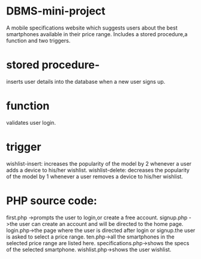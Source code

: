 # DBMS-mini-project
A mobile specifications website which suggests users about the  best smartphones available in their price range.
Includes a stored procedure,a function and two triggers.
# stored procedure-
inserts user details into the database when a new user signs up.

# function
validates user login.

# trigger
wishlist-insert: increases the popularity of the model by 2 whenever a user adds a device to his/her wishlist.
wishlist-delete: decreases the popularity of the model by 1 whenever a user removes a device to his/her wishlist.

# PHP source code:
first.php ->prompts the user to login,or create a free account.
signup.php ->the user can create an account and will be directed to the home page.
login.php->the page where the user is directed after login or signup.the user is asked to select a price range.
ten.php->all the smartphones in the selected price range are listed here.
specifications.php->shows the specs of the selected smartphone.
wishlist.php->shows the user wishlist.
